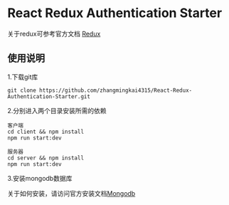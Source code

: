 # React Redux Authentication Starter

关于redux可参考官方文档 [Redux](https://www.udemy.com/react-redux/)

## 使用说明

1.下载git库

```
git clone https://github.com/zhangmingkai4315/React-Redux-Authentication-Starter.git
```

2.分别进入两个目录安装所需的依赖

```
客户端
cd client && npm install 
npm run start:dev
 
服务器
cd server && npm install
npm run start:dev 

```

3.安装mongodb数据库

关于如何安装，请访问官方安装文档[Mongodb](https://docs.mongodb.com/manual/installation/)

